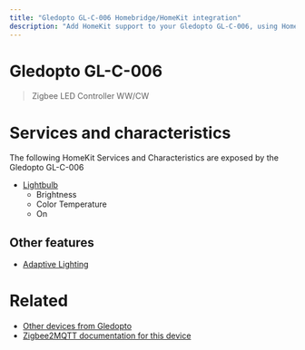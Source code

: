 ```yaml
---
title: "Gledopto GL-C-006 Homebridge/HomeKit integration"
description: "Add HomeKit support to your Gledopto GL-C-006, using Homebridge, Zigbee2MQTT and homebridge-z2m."
---
```

<!---
This file has been GENERATED using src/docgen/docgen.ts
DO NOT EDIT THIS FILE MANUALLY!
-->
# Gledopto GL-C-006
> Zigbee LED Controller WW/CW


# Services and characteristics
The following HomeKit Services and Characteristics are exposed by
the Gledopto GL-C-006

* [Lightbulb](../../light.md)
  * Brightness
  * Color Temperature
  * On

## Other features
* [Adaptive Lighting](../../light.md)

# Related
* [Other devices from Gledopto](../index.md#gledopto)
* [Zigbee2MQTT documentation for this device](https://www.zigbee2mqtt.io/devices/GL-C-006.html)